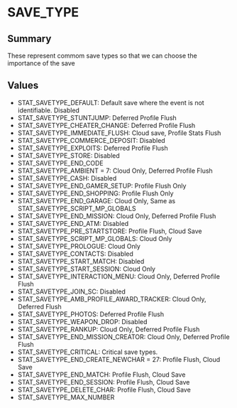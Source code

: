 # SAVE_TYPE

## Summary
These represent commom save types so that we can choose the importance of the save

## Values
* STAT_SAVETYPE_DEFAULT: Default save where the event is not identifiable. Disabled
* STAT_SAVETYPE_STUNTJUMP: Deferred Profile Flush
* STAT_SAVETYPE_CHEATER_CHANGE: Deferred Profile Flush
* STAT_SAVETYPE_IMMEDIATE_FLUSH: Cloud save, Profile Stats Flush
* STAT_SAVETYPE_COMMERCE_DEPOSIT: Disabled
* STAT_SAVETYPE_EXPLOITS: Deferred Profile Flush
* STAT_SAVETYPE_STORE: Disabled
* STAT_SAVETYPE_END_CODE
* STAT_SAVETYPE_AMBIENT = 7: Cloud Only, Deferred Profile Flush
* STAT_SAVETYPE_CASH: Disabled
* STAT_SAVETYPE_END_GAMER_SETUP: Profile Flush Only
* STAT_SAVETYPE_END_SHOPPING: Profile Flush Only
* STAT_SAVETYPE_END_GARAGE: Cloud Only, Same as STAT_SAVETYPE_SCRIPT_MP_GLOBALS
* STAT_SAVETYPE_END_MISSION: Cloud Only, Deferred Profile Flush
* STAT_SAVETYPE_END_ATM: Disabled
* STAT_SAVETYPE_PRE_STARTSTORE: Profile Flush, Cloud Save
* STAT_SAVETYPE_SCRIPT_MP_GLOBALS: Cloud Only
* STAT_SAVETYPE_PROLOGUE: Cloud Only
* STAT_SAVETYPE_CONTACTS: Disabled
* STAT_SAVETYPE_START_MATCH: Disabled
* STAT_SAVETYPE_START_SESSION: Cloud Only
* STAT_SAVETYPE_INTERACTION_MENU: Cloud Only, Deferred Profile Flush
* STAT_SAVETYPE_JOIN_SC: Disabled
* STAT_SAVETYPE_AMB_PROFILE_AWARD_TRACKER: Cloud Only, Deferred Flush
* STAT_SAVETYPE_PHOTOS: Deferred Profile Flush
* STAT_SAVETYPE_WEAPON_DROP: Disabled
* STAT_SAVETYPE_RANKUP: Cloud Only, Deferred Profile Flush
* STAT_SAVETYPE_END_MISSION_CREATOR: Cloud Only, Deferred Profile Flush
* STAT_SAVETYPE_CRITICAL: Critical save types.
* STAT_SAVETYPE_END_CREATE_NEWCHAR = 27: Profile Flush, Cloud Save
* STAT_SAVETYPE_END_MATCH: Profile Flush, Cloud Save
* STAT_SAVETYPE_END_SESSION: Profile Flush, Cloud Save
* STAT_SAVETYPE_DELETE_CHAR: Profile Flush, Cloud Save
* STAT_SAVETYPE_MAX_NUMBER